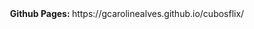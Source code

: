 <div align="center"><strong>Github Pages: </strong>https://gcarolinealves.github.io/cubosflix/</div>
